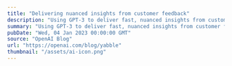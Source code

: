 ```yaml
---
title: "Delivering nuanced insights from customer feedback"
description: "Using GPT-3 to deliver fast, nuanced insights from customer feedback."
summary: "Using GPT-3 to deliver fast, nuanced insights from customer feedback."
pubDate: "Wed, 04 Jan 2023 00:00:00 GMT"
source: "OpenAI Blog"
url: "https://openai.com/blog/yabble"
thumbnail: "/assets/ai-icon.png"
---
```


